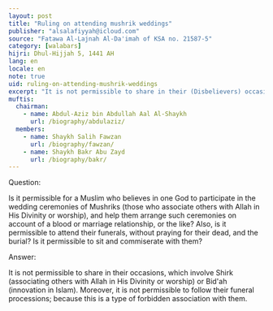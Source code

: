 ```yaml
---
layout: post
title: "Ruling on attending mushrik weddings"
publisher: "alsalafiyyah@icloud.com"
source: "Fatawa Al-Lajnah Al-Da'imah of KSA no. 21587-5"
category: [walabars]
hijri: Dhul-Hijjah 5, 1441 AH
lang: en
locale: en
note: true
uid: ruling-on-attending-mushrik-weddings
excerpt: "It is not permissible to share in their (Disbelievers) occasions, which involve Shirk (associating others with Allah in His Divinity or worship) or Bid'ah (innovation in Islam)."
muftis:
  chairman: 
    - name: Abdul-Aziz bin Abdullah Aal Al-Shaykh
      url: /biography/abdulaziz/
  members: 
    - name: Shaykh Salih Fawzan
      url: /biography/fawzan/
    - name: Shaykh Bakr Abu Zayd
      url: /biography/bakr/
---
```


Question: 

Is it permissible for a Muslim who believes in one God to participate in the wedding ceremonies of Mushriks (those who associate others with Allah in His Divinity or worship), and help them arrange such ceremonies on account of a blood or marriage relationship, or the like? Also, is it permissible to attend their funerals, without praying for their dead, and the burial? Is it permissible to sit and commiserate with them?

Answer:

It is not permissible to share in their occasions, which involve Shirk (associating others with Allah in His Divinity or worship) or Bid'ah (innovation in Islam). Moreover, it is not permissible to follow their funeral processions; because this is a type of forbidden association with them.
